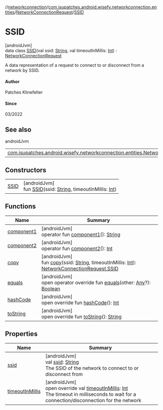 //[networkconnection](../../../../index.md)/[com.isupatches.android.wisefy.networkconnection.entities](../../index.md)/[NetworkConnectionRequest](../index.md)/[SSID](index.md)

# SSID

[androidJvm]\
data class [SSID](index.md)(val ssid: [String](https://kotlinlang.org/api/latest/jvm/stdlib/kotlin/-string/index.html), val timeoutInMillis: [Int](https://kotlinlang.org/api/latest/jvm/stdlib/kotlin/-int/index.html)) : [NetworkConnectionRequest](../index.md)

A data representation of a request to connect to or disconnect from a network by SSID.

#### Author

Patches Klinefelter

#### Since

03/2022

## See also

androidJvm

| | |
|---|---|
| [com.isupatches.android.wisefy.networkconnection.entities.NetworkConnectionRequest](../index.md) |  |

## Constructors

| | |
|---|---|
| [SSID](-s-s-i-d.md) | [androidJvm]<br>fun [SSID](-s-s-i-d.md)(ssid: [String](https://kotlinlang.org/api/latest/jvm/stdlib/kotlin/-string/index.html), timeoutInMillis: [Int](https://kotlinlang.org/api/latest/jvm/stdlib/kotlin/-int/index.html)) |

## Functions

| Name | Summary |
|---|---|
| [component1](component1.md) | [androidJvm]<br>operator fun [component1](component1.md)(): [String](https://kotlinlang.org/api/latest/jvm/stdlib/kotlin/-string/index.html) |
| [component2](component2.md) | [androidJvm]<br>operator fun [component2](component2.md)(): [Int](https://kotlinlang.org/api/latest/jvm/stdlib/kotlin/-int/index.html) |
| [copy](copy.md) | [androidJvm]<br>fun [copy](copy.md)(ssid: [String](https://kotlinlang.org/api/latest/jvm/stdlib/kotlin/-string/index.html), timeoutInMillis: [Int](https://kotlinlang.org/api/latest/jvm/stdlib/kotlin/-int/index.html)): [NetworkConnectionRequest.SSID](index.md) |
| [equals](../../-network-connection-result/-disconnect-request-sent/index.md#585090901%2FFunctions%2F-1202619134) | [androidJvm]<br>open operator override fun [equals](../../-network-connection-result/-disconnect-request-sent/index.md#585090901%2FFunctions%2F-1202619134)(other: [Any](https://kotlinlang.org/api/latest/jvm/stdlib/kotlin/-any/index.html)?): [Boolean](https://kotlinlang.org/api/latest/jvm/stdlib/kotlin/-boolean/index.html) |
| [hashCode](../../-network-connection-result/-disconnect-request-sent/index.md#1794629105%2FFunctions%2F-1202619134) | [androidJvm]<br>open override fun [hashCode](../../-network-connection-result/-disconnect-request-sent/index.md#1794629105%2FFunctions%2F-1202619134)(): [Int](https://kotlinlang.org/api/latest/jvm/stdlib/kotlin/-int/index.html) |
| [toString](../../-network-connection-result/-disconnect-request-sent/index.md#1616463040%2FFunctions%2F-1202619134) | [androidJvm]<br>open override fun [toString](../../-network-connection-result/-disconnect-request-sent/index.md#1616463040%2FFunctions%2F-1202619134)(): [String](https://kotlinlang.org/api/latest/jvm/stdlib/kotlin/-string/index.html) |

## Properties

| Name | Summary |
|---|---|
| [ssid](ssid.md) | [androidJvm]<br>val [ssid](ssid.md): [String](https://kotlinlang.org/api/latest/jvm/stdlib/kotlin/-string/index.html)<br>The SSID of the network to connect to or disconnect from |
| [timeoutInMillis](timeout-in-millis.md) | [androidJvm]<br>open override val [timeoutInMillis](timeout-in-millis.md): [Int](https://kotlinlang.org/api/latest/jvm/stdlib/kotlin/-int/index.html)<br>The timeout in milliseconds to wait for a connection/disconnection for the network |
